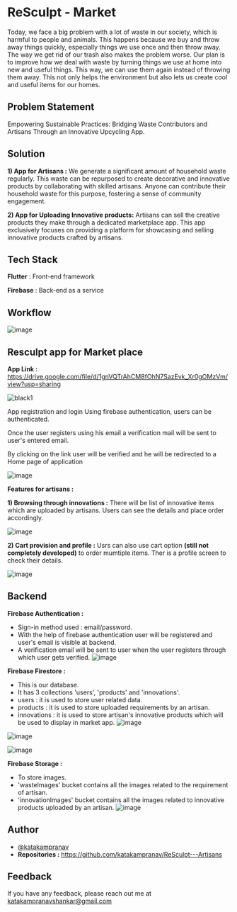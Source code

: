 
# ReSculpt - Market

Today, we face a big problem with a lot of waste in our society, which is harmful to people and animals. This happens because we buy and throw away things quickly, especially things we use once and then throw away. The way we get rid of our trash also makes the problem worse. Our plan is to improve how we deal with waste by turning things we use at home into new and useful things. This way, we can use them again instead of throwing them away. This not only helps the environment but also lets us create cool and useful items for our homes.

## Problem Statement

Empowering Sustainable Practices: Bridging Waste Contributors and Artisans Through an Innovative Upcycling App.


## Solution

**1) App for Artisans :**
We generate a significant amount of household waste regularly.
This waste can be repurposed to create decorative and innovative products by collaborating with skilled artisans.
Anyone can contribute their household waste for this purpose, fostering a sense of community engagement.

**2) App for Uploading Innovative products:**
Artisans can sell the creative products they make through a dedicated marketplace app.
This app exclusively focuses on providing a platform for showcasing and selling innovative products crafted by artisans.

## Tech Stack

**Flutter** : Front-end framework 

**Firebase** : Back-end as a service 

## Workflow

![image](https://github.com/saiabhiramjaini/Resculpt-For_Artisans/assets/115941546/781a9601-0292-43f1-a7f8-646fcc32077c)



## Resculpt app for Market place

**App Link :** https://drive.google.com/file/d/1gnVQTrAhCM8fOhN7SazEvk_Xr0gOMzVm/view?usp=sharing

![black1](https://github.com/saiabhiramjaini/Resculpt-For_Artisans/assets/115941546/90e077d8-2000-4aae-bb22-ac76273d5e0e)

App registration and login
Using firebase authentication, users can be authenticated.

Once the user registers using his email a verification mail will be sent to user's entered email.

By clicking on the link user will be verified and he will be redirected to a Home page of application

![image](https://github.com/saiabhiramjaini/Resculpt-For_Artisans/assets/115941546/bd32d79b-259c-4a67-918e-6198cd2f7755)

**Features for artisans :**

**1) Browsing through innovations :**
There will be list of innovative items which are uploaded by artisans. Users can see the details and place order accordingly.

![image](https://github.com/saiabhiramjaini/ReSculpt-Market/assets/115941546/9ce46995-cf0f-4d86-8697-06a2fd2c4027)


**2) Cart provision and profile :**
Usrs can also use cart option **(still not completely developed)** to order mumtiple items. Ther is a profile screen to check their details.

![image](https://github.com/saiabhiramjaini/ReSculpt-Market/assets/115941546/5dbbb37c-7d8c-42f7-8d6c-d5d7b5af71c7)

## Backend

**Firebase Authentication :**

- Sign-in method used : email/password.
- With the help of firebase authentication user will be registered and user's email is visible at backend.
- A verification email will be sent to user when the user registers through which user gets verified.
![image](https://github.com/saiabhiramjaini/Resculpt-For_Artisans/assets/115941546/e3193248-f8fa-4d01-99aa-6d88e23feae4)

**Firebase Firestore :**

- This is our database.
- It has 3 collections 'users', 'products' and 'innovations'.
- users : it is used to store user related data.
- products : it is used to store uploaded requirements by an artisan.
- innovations : it is used to store artisan's innovative products which will be used to display in market app.
![image](https://github.com/saiabhiramjaini/Resculpt-For_Artisans/assets/115941546/77160ed2-015d-4cf0-bbf6-9c0d72f6719c)

![image](https://github.com/saiabhiramjaini/Resculpt-For_Artisans/assets/115941546/6a3234fa-ebee-4f09-8184-0890a38f6766)

![image](https://github.com/saiabhiramjaini/Resculpt-For_Artisans/assets/115941546/5ff48563-3076-4d47-8e07-72f9616b1990)


**Firebase Storage :**

- To store images.
- 'wasteImages' bucket contains all the images related to the requirement of artisan.
- 'innovationImages' bucket contains all the images related to innovative products uploaded by an artisan.
![image](https://github.com/saiabhiramjaini/Resculpt-For_Artisans/assets/115941546/93d71ad5-56ff-4cb6-8af7-7e00642493f3)

## Author

- [@katakampranav](https://github.com/katakampranav)
- **Repositories :**
https://github.com/katakampranav/ReSculpt---Artisans

## Feedback 

If you have any feedback, please reach out me at katakampranavshankar@gmail.com
